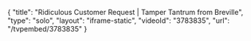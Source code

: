 {
    "title": "Ridiculous Customer Request | Tamper Tantrum from Breville",
    "type": "solo",
    "layout": "iframe-static",
    "videoId": "3783835",
    "url": "\/tvpembed\/3783835"
}
